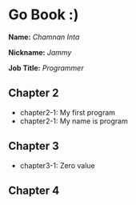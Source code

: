 # Go Book :)

**Name:** *Chamnan Inta*

**Nickname:** *Jammy*

**Job Title:** *Programmer*

## Chapter 2

* chapter2-1: My first program
* chapter2-1: My name is program

## Chapter 3

* chapter3-1: Zero value

## Chapter 4
